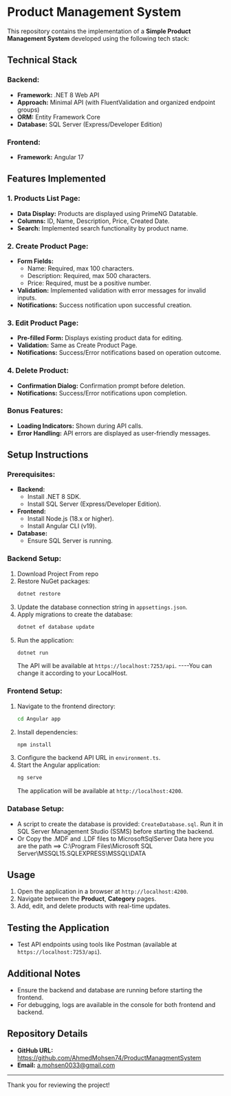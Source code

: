 # Product Management System

This repository contains the implementation of a **Simple Product Management System** developed using the following tech stack:

## Technical Stack

### Backend:
- **Framework:** .NET 8 Web API
- **Approach:** Minimal API (with FluentValidation and organized endpoint groups)
- **ORM:** Entity Framework Core
- **Database:** SQL Server (Express/Developer Edition)

### Frontend:
- **Framework:** Angular 17 

## Features Implemented

### 1. Products List Page:
- **Data Display:** Products are displayed using PrimeNG Datatable.
- **Columns:** ID, Name, Description, Price, Created Date.
- **Search:** Implemented search functionality by product name.

### 2. Create Product Page:
- **Form Fields:**
  - Name: Required, max 100 characters.
  - Description: Required, max 500 characters.
  - Price: Required, must be a positive number.
- **Validation:** Implemented validation with error messages for invalid inputs.
- **Notifications:** Success notification upon successful creation.

### 3. Edit Product Page:
- **Pre-filled Form:** Displays existing product data for editing.
- **Validation:** Same as Create Product Page.
- **Notifications:** Success/Error notifications based on operation outcome.

### 4. Delete Product:
- **Confirmation Dialog:** Confirmation prompt before deletion.
- **Notifications:** Success/Error notifications upon completion.

### Bonus Features:
- **Loading Indicators:** Shown during API calls.
- **Error Handling:** API errors are displayed as user-friendly messages.
## Setup Instructions

### Prerequisites:
- **Backend:**
  - Install .NET 8 SDK.
  - Install SQL Server (Express/Developer Edition).
- **Frontend:**
  - Install Node.js (18.x or higher).
  - Install Angular CLI (v19).
- **Database:**
  - Ensure SQL Server is running.

### Backend Setup:
1. Download Project From repo
2. Restore NuGet packages:
   ```bash
   dotnet restore
   ```
3. Update the database connection string in `appsettings.json`.
4. Apply migrations to create the database:
   ```bash
   dotnet ef database update
   ```
5. Run the application:
   ```bash
   dotnet run
   ```
   The API will be available at `https://localhost:7253/api`.  ----You can change it according to your LocalHost.

### Frontend Setup:
1. Navigate to the frontend directory:
   ```bash
   cd Angular app
   ```
2. Install dependencies:
   ```bash
   npm install
   ```
3. Configure the backend API URL in `environment.ts`.
4. Start the Angular application:
   ```bash
   ng serve
   ```
   The application will be available at `http://localhost:4200`.

### Database Setup:
- A script to create the database is provided: `CreateDatabase.sql`. Run it in SQL Server Management Studio (SSMS) before starting the backend.
- Or Copy the .MDF and .LDF files to MicrosoftSqlServer Data here you are the path ==>  C:\Program Files\Microsoft SQL Server\MSSQL15.SQLEXPRESS\MSSQL\DATA

## Usage
1. Open the application in a browser at `http://localhost:4200`.
2. Navigate between the **Product**, **Category** pages.
3. Add, edit, and delete products with real-time updates.

## Testing the Application
- Test API endpoints using tools like Postman (available at `https://localhost:7253/api`).

## Additional Notes
- Ensure the backend and database are running before starting the frontend.
- For debugging, logs are available in the console for both frontend and backend.

## Repository Details
- **GitHub URL:** https://github.com/AhmedMohsen74/ProductManagmentSystem
- **Email:** a.mohsen0033@gmail.com

---

Thank you for reviewing the project!

